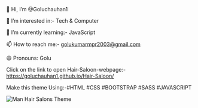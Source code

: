 👋 Hi, I’m @Goluchauhan1

👀 I’m interested in:- Tech & Computer

🌱 I’m currently learning:- JavaScript

📫 How to reach me:- golukumarmpr2003@gmail.com

😄 Pronouns: Golu

Click on the link to open Hair-Saloon-webpage:- https://goluchauhan1.github.io/Hair-Saloon/

Make this theme Using:-#HTML #CSS #BOOTSTRAP #SASS #JAVASCRIPT

![Man Hair Salons Theme](https://github.com/Goluchauhan1/Dance-Academy/assets/169231998/fb1e4488-d00f-4031-a966-0dc637519858)
